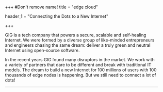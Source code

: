 +++
#Don't remove name!
title = "edge cloud"

header_1 = "Connecting the Dots to a New Internet"

+++

GIG is a tech company that powers a secure, scalable and self-healing Internet. We were formed by a diverse group of like-minded entrepreneurs and engineers chasing the same dream: deliver a truly green and neutral Internet using open-source software.

In the recent years GIG found many disruptors in the market. We work with a variety of partners that dare to be different and break with traditional IT models. The dream to build a new Internet for 100 millions of users with 100 thousands of edge nodes is happening. But we still need to connect a lot of dots!

***
